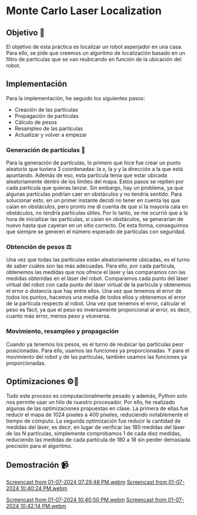 # Monte Carlo Laser Localization

## Objetivo 🎯
El objetivo de esta práctica es localizar un robot asperjador en una casa. Para ello, se pide que creemos un algoritmo de localización basado en un filtro de partículas que se van reubicando en función de la ubicación del robot.

## Implementación
Para la implementación, he seguido los siguientes pasos:

- Creación de las partículas
- Propagación de partículas
- Cálculo de pesos
- Resampleo de las partículas
- Actualizar y volver a empezar

### Generación de partículas 📍​
Para la generación de partículas, lo primero que hice fue crear un punto aleatorio que tuviera 3 coordenadas: la x, la y y la dirección a la que está apuntando. Además de eso, esta partícula tenía que estar ubicada aleatoriamente dentro de los límites del mapa. Estos pasos se repiten por cada partícula que quieras lanzar. Sin embargo, hay un problema, ya que algunas partículas podrían caer en obstáculos y no tendría sentido. Para solucionar esto, en un primer instante decidí no tener en cuenta las que caían en obstáculos, pero pronto me di cuenta de que si la mayoría caía en obstáculos, no tendría partículas útiles. Por lo tanto, se me ocurrió que a la hora de inicializar las partículas, si caían en obstáculos, se generarían de nuevo hasta que cayeran en un sitio correcto. De esta forma, conseguimos que siempre se generen el número esperado de partículas con seguridad.

### Obtención de pesos ⚖️
Una vez que todas las partículas están aleatoriamente ubicadas, es el turno de saber cuáles son las más adecuadas. Para ello, por cada partícula, obtenemos las medidas que nos ofrece el láser y las comparamos con las medidas obtenidas en el láser del robot. Comparamos cada punto del láser virtual del robot con cada punto del láser virtual de la partícula y obtenemos el error o distancia que hay entre ellos. Una vez que tenemos el error de todos los puntos, hacemos una media de todos ellos y obtenemos el error de la partícula respecto al robot. Una vez que tenemos el error, calcular el peso es fácil, ya que el peso es inversamente proporcional al error, es decir, cuanto más error, menos peso y viceversa.

### Movimiento, resampleo y propagación
Cuando ya tenemos los pesos, es el turno de reubicar las partículas peor posicionadas. Para ello, usamos las funciones ya proporcionadas. Y para el movimiento del robot y de las partículas, también usamos las funciones ya proporcionadas.

## Optimizaciones ⚙️​🔧​
Todo este proceso es computacionalmente pesado y además, Python solo nos permite usar un hilo de nuestro procesador. Por ello, he realizado algunas de las optimizaciones propuestas en clase. La primera de ellas fue reducir el mapa de 1024 píxeles a 400 píxeles, reduciendo notablemente el tiempo de cómputo. La segunda optimización fue reducir la cantidad de medidas del láser, es decir, en lugar de verificar las 180 medidas del láser de las N partículas, simplemente comprobamos 1 de cada diez medidas, reduciendo las medidas de cada partícula de 180 a 18 sin perder demasiada precisión para el algoritmo.

## Demostración 📹​
[Screencast from 01-07-2024 07:29:48 PM.webm](https://github.com/cescarcena2021/RoboticaMovil2023-2024/assets/102520602/99432f42-e0ef-4bc1-b355-3ccc887669c0)
[Screencast from 01-07-2024 10:40:24 PM.webm](https://github.com/cescarcena2021/RoboticaMovil2023-2024/assets/102520602/ed2cbb27-a07d-4f90-a3a6-98051045d0d4)

[Screencast from 01-07-2024 10:40:50 PM.webm](https://github.com/cescarcena2021/RoboticaMovil2023-2024/assets/102520602/f77997aa-810d-4fbf-ace1-8ee9bab2194c)
[Screencast from 01-07-2024 10:42:14 PM.webm](https://github.com/cescarcena2021/RoboticaMovil2023-2024/assets/102520602/1b7d5a33-d8f8-4645-a9df-a67d3f041f91)
